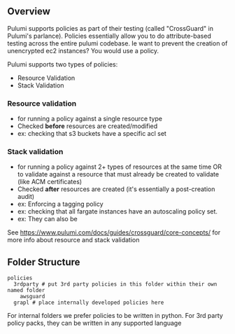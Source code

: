## Overview
Pulumi supports policies as part of their testing (called "CrossGuard" in Pulumi's parlance). Policies essentially allow you to do attribute-based testing across the entire pulumi codebase. Ie want to prevent the creation of unencrypted ec2 instances? You would use a policy.

Pulumi supports two types of policies:
- Resource Validation
- Stack Validation

### Resource validation
- for running a policy against a single resource type
- Checked **before** resources are created/modified  
- ex: checking that s3 buckets have a specific acl set

### Stack validation 
- for running a policy against 2+ types of resources at the same time OR to validate against a resource that must already be created to validate (like ACM certificates)
- Checked **after** resources are created (it's essentially a post-creation audit) 
- ex: Enforcing a tagging policy
- ex: checking that all fargate instances have an autoscaling policy set. 
- ex:  They can also be 

See https://www.pulumi.com/docs/guides/crossguard/core-concepts/ for more info about resource and stack validation


## Folder Structure
```
policies
  3rdparty # put 3rd party policies in this folder within their own named folder
    awsguard
  grapl # place internally developed policies here

```

For internal folders we prefer policies to be written in python. For 3rd party policy packs, they can be written in any supported language 
